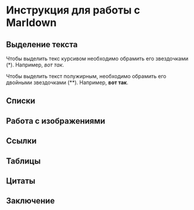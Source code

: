 # Инструкция для работы с Marldown

## Выделение текста

Чтобы выделить текс курсивом необходимо обрамить его звездочками (*). Например, *вот так*.

Чтобы выделить текст полужирным, необходимо обрамить его двойными звездочками (**). Например, **вот так**.

## Списки

## Работа с изображениями

## Ссылки

## Таблицы

## Цитаты

## Заключение